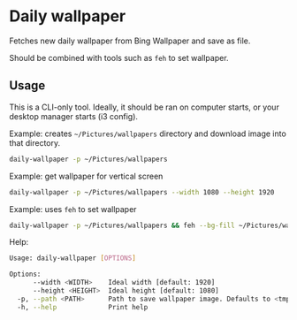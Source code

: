 # Daily wallpaper

Fetches new daily wallpaper from Bing Wallpaper and save as file.

Should be combined with tools such as `feh` to set wallpaper.

## Usage

This is a CLI-only tool. Ideally, it should be ran on computer starts, or your desktop manager starts (i3 config).

Example: creates `~/Pictures/wallpapers` directory and download image into that directory.

```bash
daily-wallpaper -p ~/Pictures/wallpapers
```

Example: get wallpaper for vertical screen

```bash
daily-wallpaper -p ~/Pictures/wallpapers --width 1080 --height 1920
```

Example: uses `feh` to set wallpaper

```bash
daily-wallpaper -p ~/Pictures/wallpapers && feh --bg-fill ~/Pictures/wallpapers/*
```

Help:

```bash
Usage: daily-wallpaper [OPTIONS]

Options:
      --width <WIDTH>    Ideal width [default: 1920]
      --height <HEIGHT>  Ideal height [default: 1080]
  -p, --path <PATH>      Path to save wallpaper image. Defaults to <tmp_dir>/wallpaper_cache [default: ]
  -h, --help             Print help
```
